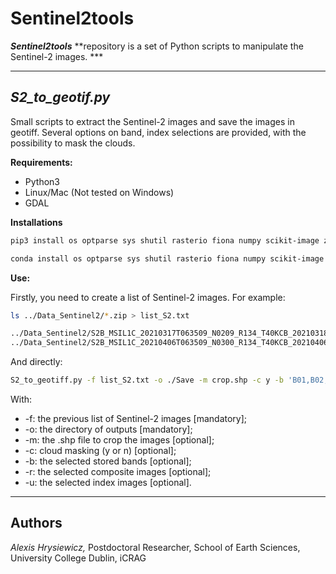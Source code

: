 # Sentinel2tools

***Sentinel2tools*** **repository is a set of Python scripts to manipulate the Sentinel-2 images. ***

***

## *S2_to_geotif.py*

Small scripts to extract the Sentinel-2 images and save the images in geotiff. Several options on band, index selections are provided, with the possibility to mask the clouds. 

**Requirements:**
- Python3 
- Linux/Mac (Not tested on Windows)
- GDAL

**Installations**

```bash
pip3 install os optparse sys shutil rasterio fiona numpy scikit-image zipfile 
```

```bash
conda install os optparse sys shutil rasterio fiona numpy scikit-image zipfile 
```

**Use:**

Firstly, you need to create a list of Sentinel-2 images. For example: 

```bash
ls ../Data_Sentinel2/*.zip > list_S2.txt
```

```txt
../Data_Sentinel2/S2B_MSIL1C_20210317T063509_N0209_R134_T40KCB_20210318T154922.zip
../Data_Sentinel2/S2B_MSIL1C_20210406T063509_N0300_R134_T40KCB_20210406T075858.zip
```

And directly: 

```bash
S2_to_geotiff.py -f list_S2.txt -o ./Save -m crop.shp -c y -b 'B01,B02,B03' -r 'RGB,IR' -i 'NDVI,NDWI'
```
With: 
- -f: the previous list of Sentinel-2 images [mandatory]; 
- -o: the directory of outputs [mandatory];
- -m: the .shp file to crop the images [optional]; 
- -c: cloud masking (y or n) [optional]; 
- -b: the selected stored bands [optional]; 
- -r: the selected composite images [optional]; 
- -u: the selected index images [optional]. 

***

## Authors

*Alexis Hrysiewicz,* Postdoctoral Researcher, School of Earth Sciences, University College Dublin, iCRAG
